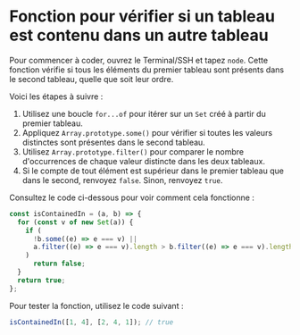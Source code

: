 # Fonction pour vérifier si un tableau est contenu dans un autre tableau

Pour commencer à coder, ouvrez le Terminal/SSH et tapez `node`. Cette fonction vérifie si tous les éléments du premier tableau sont présents dans le second tableau, quelle que soit leur ordre.

Voici les étapes à suivre :

1. Utilisez une boucle `for...of` pour itérer sur un `Set` créé à partir du premier tableau.
2. Appliquez `Array.prototype.some()` pour vérifier si toutes les valeurs distinctes sont présentes dans le second tableau.
3. Utilisez `Array.prototype.filter()` pour comparer le nombre d'occurrences de chaque valeur distincte dans les deux tableaux.
4. Si le compte de tout élément est supérieur dans le premier tableau que dans le second, renvoyez `false`. Sinon, renvoyez `true`.

Consultez le code ci-dessous pour voir comment cela fonctionne :

```js
const isContainedIn = (a, b) => {
  for (const v of new Set(a)) {
    if (
      !b.some((e) => e === v) ||
      a.filter((e) => e === v).length > b.filter((e) => e === v).length
    )
      return false;
  }
  return true;
};
```

Pour tester la fonction, utilisez le code suivant :

```js
isContainedIn([1, 4], [2, 4, 1]); // true
```
